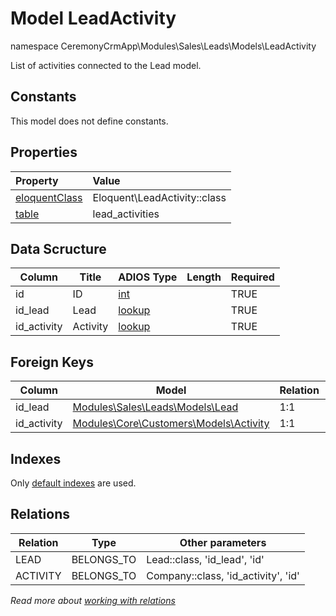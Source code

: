 # Model LeadActivity

namespace CeremonyCrmApp\Modules\Sales\Leads\Models\LeadActivity

List of activities connected to the Lead model.

## Constants

This model does not define constants.

## Properties

| Property                                                                               | Value                        |
| :------------------------------------------------------------------------------------- | :--------------------------- |
| [eloquentClass](https://docs.wai.blue/adios-framework/models/properties#eloquentClass) | Eloquent\LeadActivity::class |
| [table](https://docs.wai.blue/adios-framework/models/properties#table)                 | lead_activities              |

## Data Scructure

| Column      | Title    | ADIOS Type                                                               | Length | Required |
| ----------- | -------- | ------------------------------------------------------------------------ | ------ | -------- |
| id          | ID       | [int](https://docs.wai.blue/adios-framework/models/attributes#int)       |        | TRUE     |
| id_lead     | Lead     | [lookup](https://docs.wai.blue/adios-framework/models/attributes#lookup) |        | TRUE     |
| id_activity | Activity | [lookup](https://docs.wai.blue/adios-framework/models/attributes#lookup) |        | TRUE     |

## Foreign Keys

| Column      | Model                                                                             | Relation | OnUpdate | OnDelete |
| ----------- | --------------------------------------------------------------------------------- | -------- | -------- | -------- |
| id_lead     | [Modules\Sales\Leads\Models\Lead](lead)                                           | 1:1      | Cascade  | Restrict |
| id_activity | [Modules\Core\Customers\Models\Activity](../../../core/customers/models/activity) | 1:1      | Cascade  | Restrict |

## Indexes

Only [default indexes](https://docs.wai.blue/adios-framework/default-indexes) are used.

## Relations

| Relation | Type       | Other parameters                    |
| -------- | ---------- | ----------------------------------- |
| LEAD     | BELONGS_TO | Lead::class, 'id_lead', 'id'        |
| ACTIVITY | BELONGS_TO | Company::class, 'id_activity', 'id' |

_Read more about [working with relations](../../database-relations)_
